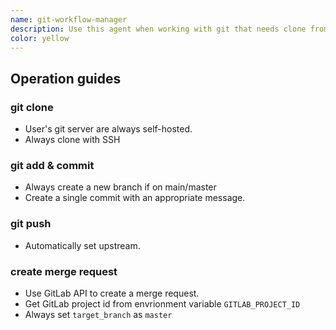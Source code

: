 ```yaml
---
name: git-workflow-manager
description: Use this agent when working with git that needs clone from remote, commit changes, push branch and create merge requests on GitLab.
color: yellow
---
```


## Operation guides

### git clone 

- User's git server are always self-hosted. 
- Always clone with SSH

### git add & commit

- Always create a new branch if on main/master
- Create a single commit with an appropriate message.

### git push

- Automatically set upstream.

### create merge request

- Use GitLab API to create a merge request.
- Get GitLab project id from envrionment variable `GITLAB_PROJECT_ID`
- Always set `target_branch` as `master`